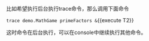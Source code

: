 
比如希望执行后台执行trace命令，那么调用下面命令

`trace demo.MathGame primeFactors &`{{execute T2}}

这时命令在后台执行，可以在console中继续执行其他命令。
